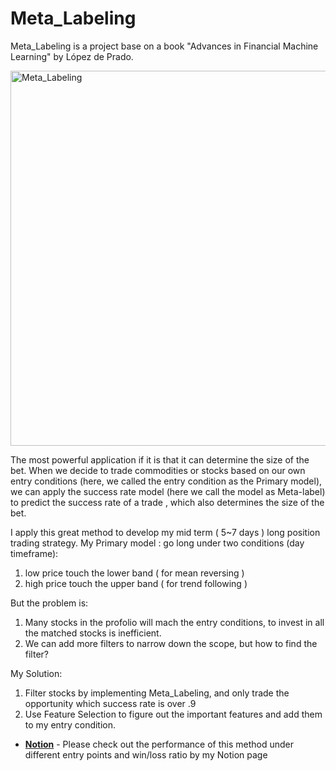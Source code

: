 # Meta_Labeling
Meta_Labeling is a project base on a book "Advances in Financial Machine Learning" by López de Prado.

<img src="https://user-images.githubusercontent.com/44833308/172560332-825bbd68-445d-4d35-a4b5-ac2d9fb74140.png" alt="Meta_Labeling" width="600"/>

The most powerful application if it is that it can determine the size of the bet. When we decide to trade commodities or stocks based on our own entry conditions (here, we called the entry condition as the Primary model), we can apply the success rate model (here we call the model as Meta-label) to predict the success rate of a trade , which also determines the size of the bet.

I apply this great method to develop my mid term ( 5~7 days ) long position trading strategy.
My Primary model : go long under two conditions (day timeframe):
1. low price touch the lower band ( for mean reversing )
2. high price touch the upper band ( for trend following )

But the problem is:
1. Many stocks in the profolio will mach the entry conditions, to invest in all the matched stocks is inefficient.
2. We can add more filters to narrow down the scope, but how to find the filter?

My Solution:
1. Filter stocks by implementing Meta_Labeling, and only trade the opportunity which success rate is over .9
2. Use Feature Selection to figure out the important features and add them to my entry condition.

- __[Notion](https://www.notion.so/BBand-mean-reversing-Strategy-ML-Threshold-Analysis-86c55d88d6734ec584800081c432f856)__ - Please check out the performance of this method under different entry points and win/loss ratio by my Notion page

